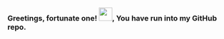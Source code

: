 ### Greetings, fortunate one! <img src="https://raw.githubusercontent.com/MartinHeinz/MartinHeinz/master/wave.gif" width="30px">, You have run into my GitHub repo.
















<!---
- 👋 Hi, I’m @adi666-png
- 👀 I’m interested in ...
- 🌱 I’m currently learning ...
- 💞 I’m looking to collaborate on ...
- 📫 How to reach me ...


adi666-png/adi666-png is a ✨ special ✨ repository because its `README.md` (this file) appears on your GitHub profile.
You can click the Preview link to take a look at your changes.
--->
